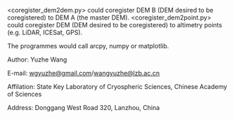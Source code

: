 <coregister_dem2dem.py> could coregister DEM B (DEM desired to be coregistered) to DEM A (the master DEM).
<coregister_dem2point.py> could coregister DEM (DEM desired to be coregistered) to altimetry points (e.g. LiDAR, ICESat, GPS).

The programmes would call arcpy, numpy or matplotlib.

Author: Yuzhe Wang

E-mail: wgyuzhe@gmail.com/wangyuzhe@lzb.ac.cn

Affilation: State Key Laboratory of Cryospheric Sciences, Chinese Academy of Sciences

Address: Donggang West Road 320, Lanzhou, China
